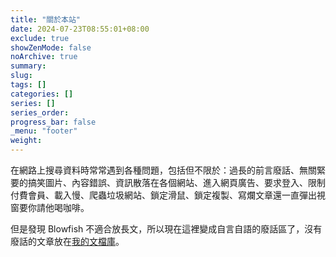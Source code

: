 ```yaml
---
title: "關於本站"
date: 2024-07-23T08:55:01+08:00
exclude: true
showZenMode: false
noArchive: true
summary: 
slug: 
tags: []
categories: []
series: []
series_order: 
progress_bar: false
_menu: "footer"
weight: 
---
```


在網路上搜尋資料時常常遇到各種問題，包括但不限於：過長的前言廢話、無關緊要的搞笑圖片、內容錯誤、資訊散落在各個網站、進入網頁廣告、要求登入、限制付費會員、載入慢、爬蟲垃圾網站、鎖定滑鼠、鎖定複製、寫爛文章還一直彈出視窗要你請他喝咖啡。

但是發現 Blowfish 不適合放長文，所以現在這裡變成自言自語的廢話區了，沒有廢話的文章放在[我的文檔庫](https://docs.zsl0621.cc/)。
